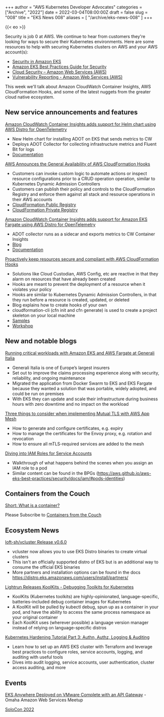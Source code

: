 +++
author = "AWS Kubernetes Developer Advocates"
categories = ["Archive", "2022"]
date = 2022-03-04T08:00:00Z
draft = false
slug = "008"
title = "EKS News 008"
aliases = [
    "/archive/eks-news-008"
]
+++

{{< eo >}}

Security is job 0 at AWS. We continue to hear from customers they're looking for ways to secure their Kubernetes environments. Here are some resources to help with securing Kubernetes clusters on AWS and your AWS account(s):

* [Security in Amazon EKS](https://docs.aws.amazon.com/eks/latest/userguide/security.html)
* [Amazon EKS Best Practices Guide for Security](https://aws.github.io/aws-eks-best-practices/security/docs/)
* [Cloud Security – Amazon Web Services (AWS)](https://aws.amazon.com/security/)
* [Vulnerability Reporting - Amazon Web Services (AWS)](https://aws.amazon.com/security/vulnerability-reporting/)

This week we'll talk about Amazon CloudWatch Container Insights, AWS CloudFormation Hooks, and some of the latest nuggets from the greater cloud native ecosystem.

## New service announcements and features

[Amazon CloudWatch Container Insights adds support for Helm chart using AWS Distro for OpenTelemetry](https://aws.amazon.com/about-aws/whats-new/2022/02/amazon-cloudwatch-container-helm-chart-distro-opentelemetry/)

* New Helm chart for installing ADOT on EKS that sends metrics to CW
* Deploys ADOT Collector for collecting infrastructure metrics and Fluent Bit for logs
* [Documentation](https://github.com/aws-observability/aws-otel-helm-charts/tree/master/charts/adot-exporter-for-eks-on-ec2)

[AWS Announces the General Availability of AWS CloudFormation Hooks](https://aws.amazon.com/about-aws/whats-new/2022/02/aws-announces-general-availability-aws-cloudformation-hooks/)

* Customers can invoke custom logic to automate actions or inspect resource configurations prior to a CRUD operation operation, similar to Kubernetes Dynamic Admission Controllers
* Customers can publish their policy and controls to the CloudFormation Registry and enforce them against all stack and resource operations in their AWS accounts
* [CloudFormation Public Registry](https://docs.aws.amazon.com/AWSCloudFormation/latest/UserGuide/registry-public.html)
* [CloudFormation Private Registry](https://docs.aws.amazon.com/AWSCloudFormation/latest/UserGuide/registry.html)

[Amazon CloudWatch Container Insights adds support for Amazon EKS Fargate using AWS Distro for OpenTelemetry](https://aws.amazon.com/about-aws/whats-new/2022/02/amazon-cloudwatch-eks-fargate-distro-opentelemetry/)

* ADOT collector runs as a sidecar and exports metrics to CW Container Insights
* [Blog](https://aws.amazon.com/blogs/containers/introducing-amazon-cloudwatch-container-insights-for-amazon-eks-fargate-using-aws-distro-for-opentelemetry/)
* [Documentation](https://aws-otel.github.io/docs/getting-started/container-insights/eks-fargate)

[Proactively keep resources secure and compliant with AWS CloudFormation Hooks](https://aws.amazon.com/blogs/mt/proactively-keep-resources-secure-and-compliant-with-aws-cloudformation-hooks/)

* Solutions like Cloud Custodian, AWS Config, etc are reactive in that they alarm on resources that have already been created
* Hooks are meant to prevent the deployment of a resource when it violates your policy
* Hooks are similar to Kubernetes Dynamic Admission Controllers, in that they run before a resource is created, updated, or deleted
* Blog explains how to create hooks of your own
* cloudformation-cli (cfn init and cfn generate) is used to create a project skeleton on your local machine
* [Samples](https://github.com/aws-cloudformation/aws-cloudformation-samples/tree/main/hooks)
* [Workshop](https://catalog.us-east-1.prod.workshops.aws/workshops/f09fd78b-ef8a-4a9d-9d2b-f31a3e6ca956/en-US/)

## New and notable blogs

[Running critical workloads with Amazon EKS and AWS Fargate at Generali Italia](https://aws.amazon.com/blogs/containers/running-critical-workloads-with-amazon-eks-and-aws-fargate-at-generali-italia/)
  
* Generali Italia is one of Europe’s largest insurers
* Set out to improve the claims processing experience along with security, reliability, and ongoing maintenance
* Migrated the application from Docker Swarm to EKS and EKS Fargate because they wanted a solution that was portable, widely adopted, and could be run on premises
* With EKS they can update and scale their infrastructure during business hours with zero downtime and no impact on the workload

[Three things to consider when implementing Mutual TLS with AWS App Mesh](https://aws.amazon.com/blogs/containers/three-things-to-consider-when-implementing-mutual-tls-with-aws-app-mesh/)

* How to generate and configure certificates, e.g. expiry
* How to manage the certificates for the Envoy proxy, e.g. rotation and revocation
* How to ensure all mTLS-required services are added to the mesh

[Diving into IAM Roles for Service Accounts](https://aws.amazon.com/blogs/containers/diving-into-iam-roles-for-service-accounts/)

* Walkthrough of what happens behind the scenes when you assign an IAM role to a pod
* Similar content can be found in the BPGs (https://aws.github.io/aws-eks-best-practices/security/docs/iam/#pods-identities)

## Containers from the Couch

[Short: What is a container?](https://www.youtube.com/shorts/u0DgA8xHj3g)

Please Subscribe to [Containers from the Couch](https://containersfromthecouch.com/)

## Ecosystem News

[loft-sh/vcluster Release v0.6.0](https://github.com/loft-sh/vcluster/releases/tag/v0.6.0)

* vcluster now allows you to use EKS Distro binaries to create virtual clusters
* This isn't an officially supported distro of EKS but is an additional way to consume the official EKS binaries
* More partners and installation options can be found in the docs <https://distro.eks.amazonaws.com/users/install/partners/>

[Lightrun Releases KoolKits - Debugging Toolkits for Kubernetes](https://lightrun.com/debugging/koolkits-debugging-toolkits-for-kubernetes/)

* KoolKits (Kubernetes toolkits) are highly-opinionated, language-specific, batteries-included debug container images for Kubernetes
* A KoolKit will be pulled by kubectl debug, spun up as a container in your pod, and have the ability to access the same process namespace as your original container
* Each KoolKit uses (wherever possible) a language version manager instead of relying on language-specific distros

[Kubernetes Hardening Tutorial Part 3: Authn, Authz, Logging & Auditing](https://blog.gitguardian.com/kubernetes-tutorial-part-3-authn-authz/)

* Learn how to set up an AWS EKS cluster with Terraform and leverage best practices to configure roles, service accounts, logging, and auditing with useful tools
* Dives into audit logging, service accounts, user authentication, cluster access auditing, and more

## Events

[EKS Anywhere Deployed on VMware Complete with an API Gateway](https://www.meetup.com/Omaha-Amazon-Web-Services-Meetup/events/283889886/) - Omaha Amazon Web Services Meetup

[SoloCon 2022](https://hopin.com/events/solocon-2022/registration)


